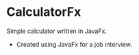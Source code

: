 # CalculatorFx
Simple calculator written in JavaFx.<br>
<ul>
  <li>Created using JavaFx for a job interview.</li>
</ul>
